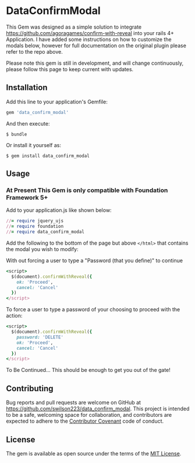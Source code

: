 # DataConfirmModal

This Gem was designed as a simple solution to integrate https://github.com/agoragames/confirm-with-reveal into your rails 4+ Application. I have added some instructions on how to customize the modals below, however for full documentation on the original plugin please refer to the repo above.

Please note this gem is still in development, and will change continuously, please follow this page to keep current with updates.

## Installation

Add this line to your application's Gemfile:

```ruby
gem 'data_confirm_modal'
```

And then execute:

    $ bundle

Or install it yourself as:

    $ gem install data_confirm_modal

## Usage
### At Present This Gem is only compatible with Foundation Framework 5+

Add to your application.js like shown below:

```ruby
//= require jquery_ujs
//= require foundation
//= require data_confirm_modal
```

Add the following to the bottom of the page but above ```</html>``` that contains the modal you wish to modify:

With out forcing a user to type a "Password (that you define)" to continue
```ruby
<script>
  $(document).confirmWithReveal({
    ok: 'Proceed',
    cancel: 'Cancel'
  })
</script>
```

To force a user to type a password of your choosing to proceed with the action:

```ruby
<script>
  $(document).confirmWithReveal({
    password: 'DELETE'
    ok: 'Proceed',
    cancel: 'Cancel'
  })
</script>
```
To Be Continued... This should be enough to get you out of the gate!

## Contributing

Bug reports and pull requests are welcome on GitHub at https://github.com/swilson223/data_confirm_modal. This project is intended to be a safe, welcoming space for collaboration, and contributors are expected to adhere to the [Contributor Covenant](http://contributor-covenant.org) code of conduct.


## License

The gem is available as open source under the terms of the [MIT License](http://opensource.org/licenses/MIT).
